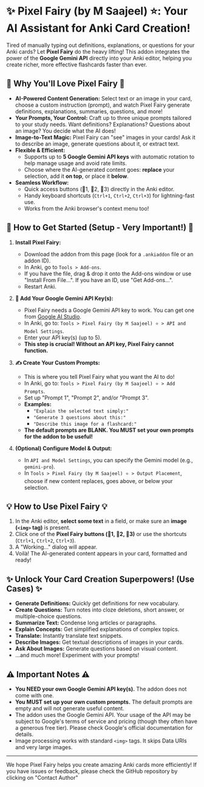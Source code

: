# ✨ Pixel Fairy (by M Saajeel) ⭐: Your AI Assistant for Anki Card Creation!

Tired of manually typing out definitions, explanations, or questions for your Anki cards? Let **Pixel Fairy** do the heavy lifting! This addon integrates the power of the **Google Gemini API** directly into your Anki editor, helping you create richer, more effective flashcards faster than ever.

## 🌟 Why You'll Love Pixel Fairy 🌟

* **AI-Powered Content Generation:** Select text or an image in your card, choose a custom instruction (prompt), and watch Pixel Fairy generate definitions, explanations, summaries, questions, and more!
* **Your Prompts, Your Control:** Craft up to three unique prompts tailored to your study needs. Want definitions? Explanations? Questions about an image? You decide what the AI does!
* **Image-to-Text Magic:** Pixel Fairy can "see" images in your cards! Ask it to describe an image, generate questions about it, or extract text.
* **Flexible & Efficient:**
  * Supports up to **5 Google Gemini API keys** with automatic rotation to help manage usage and avoid rate limits.
  * Choose where the AI-generated content goes: **replace** your selection, add it **on top**, or place it **below**.
* **Seamless Workflow:**
  * Quick access buttons (🤖1, 🤖2, 🤖3) directly in the Anki editor.
  * Handy keyboard shortcuts (`Ctrl+1`, `Ctrl+2`, `Ctrl+3`) for lightning-fast use.
  * Works from the Anki browser's context menu too!

## 🚀 How to Get Started (Setup - Very Important!) 🚀

1. **Install Pixel Fairy:**
   
   * Download the addon from this page (look for a `.ankiaddon` file or an addon ID).
   * In Anki, go to `Tools > Add-ons`.
   * If you have the file, drag & drop it onto the Add-ons window or use "Install From File...". If you have an ID, use "Get Add-ons...".
   * Restart Anki.

2. **🔑 Add Your Google Gemini API Key(s):**
   
   * Pixel Fairy needs a Google Gemini API key to work. You can get one from [Google AI Studio](https://aistudio.google.com/).
   * In Anki, go to: `Tools > Pixel Fairy (by M Saajeel) ⭐ > API and Model Settings`.
   * Enter your API key(s) (up to 5).
   * **This step is crucial! Without an API key, Pixel Fairy cannot function.**

3. **✍️ Create Your Custom Prompts:**
   
   * This is where you tell Pixel Fairy what you want the AI to do!
   * In Anki, go to: `Tools > Pixel Fairy (by M Saajeel) ⭐ > Add Prompts`.
   * Set up "Prompt 1", "Prompt 2", and/or "Prompt 3".
   * **Examples:**
     * `"Explain the selected text simply:"`
     * `"Generate 3 questions about this:"`
     * `"Describe this image for a flashcard:"`
   * **The default prompts are BLANK. You MUST set your own prompts for the addon to be useful!**

4. **(Optional) Configure Model & Output:**
   
   * In `API and Model Settings`, you can specify the Gemini model (e.g., `gemini-pro`).
   * In `Tools > Pixel Fairy (by M Saajeel) ⭐ > Output Placement`, choose if new content replaces, goes above, or below your selection.

## 💡 How to Use Pixel Fairy 💡

1. In the Anki editor, **select some text** in a field, or make sure an **image (`<img>` tag)** is present.
2. Click one of the **Pixel Fairy buttons (🤖1, 🤖2, 🤖3)** or use the shortcuts (`Ctrl+1`, `Ctrl+2`, `Ctrl+3`).
3. A "Working..." dialog will appear.
4. Voilà! The AI-generated content appears in your card, formatted and ready!

## ✨ Unlock Your Card Creation Superpowers! (Use Cases) ✨

* **Generate Definitions:** Quickly get definitions for new vocabulary.
* **Create Questions:** Turn notes into cloze deletions, short answer, or multiple-choice questions.
* **Summarize Text:** Condense long articles or paragraphs.
* **Explain Concepts:** Get simplified explanations of complex topics.
* **Translate:** Instantly translate text snippets.
* **Describe Images:** Get textual descriptions of images in your cards.
* **Ask About Images:** Generate questions based on visual content.
* ...and much more! Experiment with your prompts!

## ⚠️ Important Notes ⚠️

* **You NEED your own Google Gemini API key(s).** The addon does not come with one.
* **You MUST set up your own custom prompts.** The default prompts are empty and will not generate useful content.
* The addon uses the Google Gemini API. Your usage of the API may be subject to Google's terms of service and pricing (though they often have a generous free tier). Please check Google's official documentation for details.
* Image processing works with standard `<img>` tags. It skips Data URIs and very large images.

---

We hope Pixel Fairy helps you create amazing Anki cards more efficiently!
If you have issues or feedback, please check the GitHub repository by clicking on "Contact Author"